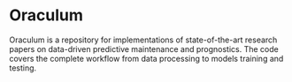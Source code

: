 # Oraculum

Oraculum is a repository for implementations of state-of-the-art research papers on data-driven predictive maintenance and prognostics. The code covers the complete workflow from data processing to models training and testing.
